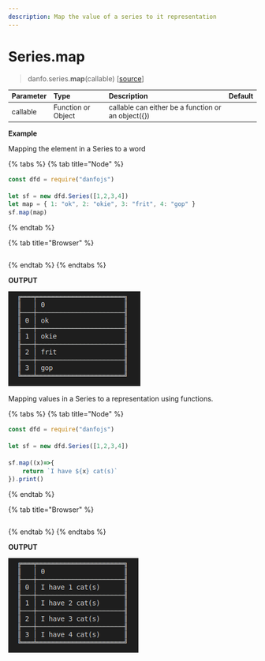 ```yaml
---
description: Map the value of a series to it representation
---
```


# Series.map

> danfo.series.**map**\(callable\) \[[source](https://github.com/opensource9ja/danfojs/blob/master/danfojs/src/core/series.js#L685)\]

| Parameter | Type | Description | Default |
| :--- | :--- | :--- | :--- |
| callable | Function or Object | callable can either be a function or an object\({}\) |  |

**Example**

Mapping the element in a Series to a word

{% tabs %}
{% tab title="Node" %}
```javascript
const dfd = require("danfojs")

let sf = new dfd.Series([1,2,3,4])
let map = { 1: "ok", 2: "okie", 3: "frit", 4: "gop" }
sf.map(map)

```
{% endtab %}

{% tab title="Browser" %}
```

```
{% endtab %}
{% endtabs %}

**OUTPUT**

![](../../.gitbook/assets/series_map.png)

Mapping values in a Series to a representation using functions.

{% tabs %}
{% tab title="Node" %}
```javascript
const dfd = require("danfojs")

let sf = new dfd.Series([1,2,3,4])

sf.map((x)=>{
    return `I have ${x} cat(s)`
}).print()

```
{% endtab %}

{% tab title="Browser" %}
```

```
{% endtab %}
{% endtabs %}

**OUTPUT**

![](../../.gitbook/assets/series_map1.png)

